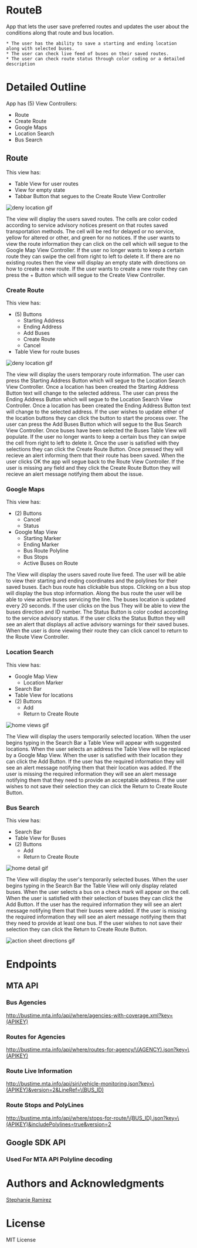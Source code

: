 # RouteB

App that lets the user save preferred routes and updates the user about the conditions along that route and bus location.

    * The user has the ability to save a starting and ending location along with selected buses.
    * The user can check live feed of buses on their saved routes.
    * The user can check route status through color coding or a detailed description

# Detailed Outline

App has (5) View Controllers:
   * Route
   * Create Route
   * Google Maps
   * Location Search
   * Bus Search

## Route

This view has:

   * Table View for user routes
   * View for empty state
   * Tabbar Button that segues to the Create Route View Controller
   
   ![deny location gif](https://github.com/SLRAM/FourSquareReplica/blob/dev-steph/Images/denyLocations.gif)
   
   The view will display the users saved routes. The cells are color coded according to service advisory notices present on that routes saved transportation methods. The cell will be red for delayed or no service, yellow for altered or other, and green for no notices. If the user wants to view the route information they can click on the cell which will segue to the Google Map View Controller. If the user no longer wants to keep a certain route they can swipe the cell from right to left to delete it. If there are no existing routes then the view will display an empty state with directions on how to create a new route. If the user wants to create a new route they can press the + Button which will segue to the Create View Controller.


### Create Route

This view has:

   * (5) Buttons
      * Starting Address
      * Ending Address
      * Add Buses
      * Create Route
      * Cancel
   * Table View for route buses
      
   ![deny location gif](https://github.com/SLRAM/FourSquareReplica/blob/dev-steph/Images/denyLocations.gif)

   The view will display the users temporary route information. The user can press the Starting Address Button which will segue to the Location Search View Controller. Once a location has been created the Starting Address Button text will change to the selected address. The user can press the Ending Address Button which will segue to the Location Search View Controller. Once a location has been created the Ending Address Button text will change to the selected address. If the user wishes to update either of the location buttons they can click the button to start the process over. The user can press the Add Buses Button which will segue to the Bus Search View Controller. Once buses have been selected the Buses Table View will populate. If the user no longer wants to keep a certain bus they can swipe the cell from right to left to delete it. Once the user is satisfied with they selections they can click the Create Route Button. Once pressed they will recieve an alert informing them that their route has been saved. When the user clicks OK the app will segue back to the Route View Controller. If the user is missing any field and they click the Create Route Button they will recieve an alert message notifying them about the issue.

### Google Maps

This view has:

   * (2) Buttons
      * Cancel
      * Status
   * Google Map View
      * Starting Marker
      * Ending Marker
      * Bus Route Polyline
      * Bus Stops
      * Active Buses on Route
   
   
   The View will display the users saved route live feed. The user will be able to view their starting and ending coordinates and the polylines for their saved buses. Each bus route has clickable bus stops. Clicking on a bus stop will display the bus stop information. Along the bus route the user will be able to view active buses servicing the line. The buses location is updated every 20 seconds. If the user clicks on the bus They will be able to view the buses direction and ID number. The Status Button is color coded according to the service advisory status. If the user clicks the Status Button they will see an alert that displays all active advisory warnings for their saved buses. When the user is done viewing their route they can click cancel to return to the Route View Controller.
   

### Location Search

This view has:

   * Google Map View
      * Location Marker
   * Search Bar
   * Table View for locations
   * (2) Buttons 
      * Add
      * Return to Create Route
   
   
   ![home views gif](https://github.com/SLRAM/FourSquareReplica/blob/dev-steph/Images/locationSearch.gif)
   
   The View will display the users temporarily selected location. When the user begins typing in the Search Bar a Table View will appear with suggested locations. When the user selects an address the Table View will be replaced by a Google Map View. When the user is satisfied with their location they can click the Add Button. If the user has the required information they will see an alert message notifying them that their location was added. If the user is missing the required information they will see an alert message notifying them that they need to provide an acceptable address. If the user wishes to not save their selection they can click the Return to Create Route Button.

### Bus Search

This view has:

   * Search Bar
   * Table View for Buses
   * (2) Buttons 
      * Add
      * Return to Create Route
   
   ![home detail gif](https://github.com/SLRAM/FourSquareReplica/blob/dev-steph/Images/actionSheet.gif)

  The View will display the user's temporarily selected buses. When the user begins typing in the Search Bar the Table View will only display related buses. When the user selects a bus on a check mark will appear on the cell. When the user is satisfied with their selection of buses they can click the Add Button. If the user has the required information they will see an alert message notifying them that their buses were added. If the user is missing the required information they will see an alert message notifying them that they need to provide at least one bus. If the user wishes to not save their selection they can click the Return to Create Route Button.
   
   ![action sheet directions gif](https://github.com/SLRAM/FourSquareReplica/blob/dev-steph/Images/actionSheetDirections.gif)
    

# Endpoints 

## MTA API

### Bus Agencies
http://bustime.mta.info/api/where/agencies-with-coverage.xml?key=(APIKEY)

### Routes for Agencies
http://bustime.mta.info/api/where/routes-for-agency/\(AGENCY).json?key=\(APIKEY)

### Route Live Information
http://bustime.mta.info/api/siri/vehicle-monitoring.json?key=\(APIKEY)&version=2&LineRef=\(BUS_ID)
### Route Stops and PolyLines
http://bustime.mta.info/api/where/stops-for-route/\(BUS_ID).json?key=\(APIKEY)&includePolylines=true&version=2

## Google SDK API

### Used For MTA API Polyline decoding


    
# Authors and Acknowledgments

[Stephanie Ramirez](https://github.com/SLRAM)


# License 
MIT License
